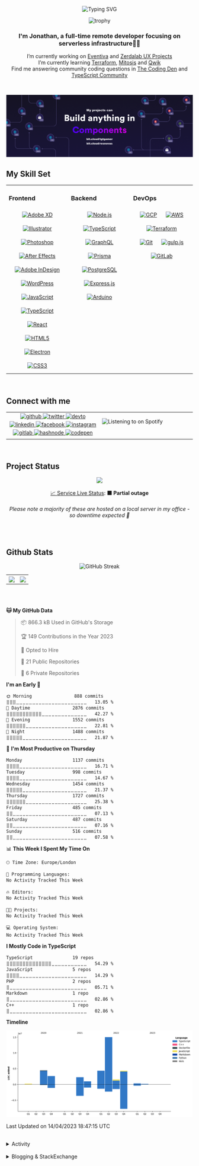 <div align="center">

![Typing SVG](https://readme-typing-svg.demolab.com?font=Fira+Code&pause=1000&color=1AA9F7¢er=true&vCenter=true&width=275&lines=%3C+%F0%9F%91%8B+Hola%2C+World!+%3E;%3C+%F0%9F%91%8B+Hello%2C+World!+%3E;%3C+%F0%9F%91%8B+Bonjour%2C+World!+%3E;%3C+%F0%9F%91%8B+Welcome%2C+World+%3E)

</div>

<div align="center">

![trophy](https://github-profile-trophy.vercel.app/?username=tgtgamer&no-bg=true&no-frame=true&column=-1&margin-w=15)

</div>  
  
<div align="center">
  
###  I'm Jonathan, a full-time remote developer focusing on serverless infrastructure👨‍💻

I’m currently working on [Eventiva](https://github.com/resnovas/eventiva) and [Zerdalab UX Projects](https://github.com/Zerdalab)  
I’m currently learning [Terraform](https://www.terraform.io/), [Mitosis](https://mitosis.builder.io/) and [Qwik](https://qwik.builder.io/)  
Find me answering community coding questions in [The Coding Den](https://discord.com/invite/code) and [TypeScript Community](https://discord.gg/typescript)

</div>
<br/>

<div align="center">

[![bit.cloud](./assets/Bit.cloud.png)](https://bit.cloud/tgtgamer)

</div>

## My Skill Set

<table><tr><td valign="top" width="33%">

### Frontend

<div align="center">  
<a href="https://www.adobe.com/in/products/xd.html" target="_blank"><img style="margin: 10px" src="https://profilinator.rishav.dev/skills-assets/adobexd.png" alt="Adobe XD" height="50" /></a>  
<a href="https://www.adobe.com/in/products/illustrator.html" target="_blank"><img style="margin: 10px" src="https://profilinator.rishav.dev/skills-assets/adobe_illustrator-icon.svg" alt="Illustrator" height="50" /></a>  
<a href="https://www.adobe.com/in/products/photoshop.html" target="_blank"><img style="margin: 10px" src="https://profilinator.rishav.dev/skills-assets/photoshop-plain.svg" alt="Photoshop" height="50" /></a>  
<a href="https://www.adobe.com/in/products/aftereffects.html" target="_blank"><img style="margin: 10px" src="https://profilinator.rishav.dev/skills-assets/aftereffects.png" alt="After Effects" height="50" /></a>  
<a href="https://www.adobe.com/in/products/indesign.html" target="_blank"><img style="margin: 10px" src="https://profilinator.rishav.dev/skills-assets/adobeindesign.svg" alt="Adobe InDesign" height="50" /></a>  
<a href="https://wordpress.com/" target="_blank"><img style="margin: 10px" src="https://profilinator.rishav.dev/skills-assets/wordpress.png" alt="WordPress" height="50" /></a>  
<a href="https://www.javascript.com/" target="_blank"><img style="margin: 10px" src="https://profilinator.rishav.dev/skills-assets/javascript-original.svg" alt="JavaScript" height="50" /></a>  
<a href="https://www.typescriptlang.org/" target="_blank"><img style="margin: 10px" src="https://profilinator.rishav.dev/skills-assets/typescript-original.svg" alt="TypeScript" height="50" /></a>  
<a href="https://reactjs.org/" target="_blank"><img style="margin: 10px" src="https://profilinator.rishav.dev/skills-assets/react-original-wordmark.svg" alt="React" height="50" /></a>  
<a href="https://en.wikipedia.org/wiki/HTML5" target="_blank"><img style="margin: 10px" src="https://profilinator.rishav.dev/skills-assets/html5-original-wordmark.svg" alt="HTML5" height="50" /></a>  
<a href="https://www.electronjs.org/" target="_blank"><img style="margin: 10px" src="https://profilinator.rishav.dev/skills-assets/electron-original.svg" alt="Electron" height="50" /></a>  
<a href="https://www.w3schools.com/css/" target="_blank"><img style="margin: 10px" src="https://profilinator.rishav.dev/skills-assets/css3-original-wordmark.svg" alt="CSS3" height="50" /></a>  
</div>

</td><td valign="top" width="33%">

### Backend

<div align="center">  
<a href="https://nodejs.org/" target="_blank"><img style="margin: 10px" src="https://profilinator.rishav.dev/skills-assets/nodejs-original-wordmark.svg" alt="Node.js" height="50" /></a>  
<a href="https://www.typescriptlang.org/" target="_blank"><img style="margin: 10px" src="https://profilinator.rishav.dev/skills-assets/typescript-original.svg" alt="TypeScript" height="50" /></a>  
<a href="https://graphql.org/" target="_blank"><img style="margin: 10px" src="https://profilinator.rishav.dev/skills-assets/graphql.png" alt="GraphQL" height="50" /></a>  
<a href="https://www.prisma.io/" target="_blank"><img style="margin: 10px" src="https://profilinator.rishav.dev/skills-assets/prisma.png" alt="Prisma" height="50" /></a>  
<a href="https://www.postgresql.org/" target="_blank"><img style="margin: 10px" src="https://profilinator.rishav.dev/skills-assets/postgresql-original-wordmark.svg" alt="PostgreSQL" height="50" /></a>  
<a href="https://expressjs.com/" target="_blank"><img style="margin: 10px" src="https://profilinator.rishav.dev/skills-assets/express-original-wordmark.svg" alt="Express.js" height="50" /></a>  
<a href="https://www.arduino.cc/" target="_blank"><img style="margin: 10px" src="https://profilinator.rishav.dev/skills-assets/arduino.png" alt="Arduino" height="50" /></a>  
</div>

</td><td valign="top" width="33%">

### DevOps

<div align="center">  
<a href="https://cloud.google.com/" target="_blank"><img style="margin: 10px" src="https://profilinator.rishav.dev/skills-assets/google_cloud-icon.svg" alt="GCP" height="50" /></a>  
<a href="https://aws.amazon.com/" target="_blank"><img style="margin: 10px" src="https://profilinator.rishav.dev/skills-assets/amazonwebservices-original-wordmark.svg" alt="AWS" height="50" /></a>  
<a href="https://www.terraform.io/" target="_blank"><img style="margin: 10px" src="https://profilinator.rishav.dev/skills-assets/terraformio-icon.svg" alt="Terraform" height="50" /></a>  
<a href="https://github.com/" target="_blank"><img style="margin: 10px" src="https://profilinator.rishav.dev/skills-assets/git-scm-icon.svg" alt="Git" height="50" /></a>  
<a href="https://gulpjs.com/" target="_blank"><img style="margin: 10px" src="https://profilinator.rishav.dev/skills-assets/gulp-plain.svg" alt="gulp.js" height="50" /></a>  
<a href="https://about.gitlab.com/" target="_blank"><img style="margin: 10px" src="https://profilinator.rishav.dev/skills-assets/gitlab.svg" alt="GitLab" height="50" /></a>  
</div>

</td></tr></table>

<br/>

## Connect with me

<table><tr><td valign="top" width="50%">

<div align="center">
<a href="https://github.com/TGTGamer" target="_blank">
<img src=https://img.shields.io/badge/github-%2324292e.svg?&style=for-the-badge&logo=github&logoColor=white alt=github style="margin-bottom: 5px;" />
</a>
<a href="https://twitter.com/TGTGamer" target="_blank">
<img src=https://img.shields.io/badge/twitter-%2300acee.svg?&style=for-the-badge&logo=twitter&logoColor=white alt=twitter style="margin-bottom: 5px;" />
</a>
<a href="https://dev.to/TGTGamer" target="_blank">
<img src=https://img.shields.io/badge/dev.to-%2308090A.svg?&style=for-the-badge&logo=dev.to&logoColor=white alt=devto style="margin-bottom: 5px;" />
</a>
<a href="https://linkedin.com/in/tgtgamer" target="_blank">
<img src=https://img.shields.io/badge/linkedin-%231E77B5.svg?&style=for-the-badge&logo=linkedin&logoColor=white alt=linkedin style="margin-bottom: 5px;" />
</a>
<a href="https://www.facebook.com/jonathanstevens144" target="_blank">
<img src=https://img.shields.io/badge/facebook-%232E87FB.svg?&style=for-the-badge&logo=facebook&logoColor=white alt=facebook style="margin-bottom: 5px;" />
</a>
<a href="https://instagram.com/tgtgamer" target="_blank">
<img src=https://img.shields.io/badge/instagram-%23000000.svg?&style=for-the-badge&logo=instagram&logoColor=white alt=instagram style="margin-bottom: 5px;" />
</a>
<a href="https://gitlab.com/TGTGamer" target="_blank">
<img src=https://img.shields.io/badge/gitlab-330F63.svg?&style=for-the-badge&logo=gitlab&logoColor=white alt=gitlab style="margin-bottom: 5px;" />
</a>
<a href="https://hashnode.com/@TGTGamer" target="_blank">
<img src=https://img.shields.io/badge/hashnode-%232962FF.svg?&style=for-the-badge&logo=hashnode&logoColor=white alt=hashnode style="margin-bottom: 5px;" />
</a>
<a href="https://codepen.com/TGTGamer" target="_blank">
<img src=https://img.shields.io/badge/codepen-%23131417.svg?&style=for-the-badge&logo=codepen&logoColor=white alt=codepen style="margin-bottom: 5px;" />
</a>  
</div>

</td><td valign="top" width="50%">

![Listening to on Spotify](https://spotify-github-profile.vercel.app/api/view?uid=21xc6lko2t6sn466piiwtnhuq&cover_image=true&theme=novatorem&bar_color_cover=true)

</td></tr></table>

<br/>

## Project Status

<p align="center">
    <img src=https://pagespeed-insights.herokuapp.com?url=github.com/TGTGamer/TGTGamer width="600px">
</p>
  
<div align="center">
  
[📈 Service Live Status](https://resnovas.github.io/Eventiva/): <!--live status--> **🟧 Partial outage**

<!--start: status pages-->

<!--end: status pages-->
</div>

###### <div align="center">Please note a majority of these are hosted on a local server in my office - so downtime expected 📶</div>

<br/>

## Github Stats

<div align="center">

![GitHub Streak](https://streak-stats.demolab.com?user=TGTGamer&theme=windows-dark&hide_border=true&background=DD000000)</div>

<div align="center"><table><tr><td valign="top" width="50%">

<div align="center"><img src="https://github-readme-stats.vercel.app/api?username=TGTGamer&show_icons=true&count_private=true&hide_border=true" align="center" style="width: 100%" /></div>

</td><td valign="top" width="50%">

<div align="center"><img src="https://github-readme-stats.vercel.app/api/top-langs/?username=TGTGamer&hide_border=true&layout=compact" align="center" style="width: 100%" /></div>

</td></tr></table></div>

<br/>

<br/>

<!--START_SECTION:waka-->
**🐱 My GitHub Data** 

> 📦 866.3 kB Used in GitHub's Storage 
 > 
> 🏆 149 Contributions in the Year 2023
 > 
> 💼 Opted to Hire
 > 
> 📜 21 Public Repositories 
 > 
> 🔑 6 Private Repositories 
 > 
**I'm an Early 🐤** 

```text
🌞 Morning                888 commits         ⣿⣿⣿⣀⣀⣀⣀⣀⣀⣀⣀⣀⣀⣀⣀⣀⣀⣀⣀⣀⣀⣀⣀⣀⣀   13.05 % 
🌆 Daytime                2876 commits        ⣿⣿⣿⣿⣿⣿⣿⣿⣿⣿⣿⣀⣀⣀⣀⣀⣀⣀⣀⣀⣀⣀⣀⣀⣀   42.27 % 
🌃 Evening                1552 commits        ⣿⣿⣿⣿⣿⣿⣀⣀⣀⣀⣀⣀⣀⣀⣀⣀⣀⣀⣀⣀⣀⣀⣀⣀⣀   22.81 % 
🌙 Night                  1488 commits        ⣿⣿⣿⣿⣿⣀⣀⣀⣀⣀⣀⣀⣀⣀⣀⣀⣀⣀⣀⣀⣀⣀⣀⣀⣀   21.87 % 
```
📅 **I'm Most Productive on Thursday** 

```text
Monday                   1137 commits        ⣿⣿⣿⣿⣀⣀⣀⣀⣀⣀⣀⣀⣀⣀⣀⣀⣀⣀⣀⣀⣀⣀⣀⣀⣀   16.71 % 
Tuesday                  998 commits         ⣿⣿⣿⣿⣀⣀⣀⣀⣀⣀⣀⣀⣀⣀⣀⣀⣀⣀⣀⣀⣀⣀⣀⣀⣀   14.67 % 
Wednesday                1454 commits        ⣿⣿⣿⣿⣿⣀⣀⣀⣀⣀⣀⣀⣀⣀⣀⣀⣀⣀⣀⣀⣀⣀⣀⣀⣀   21.37 % 
Thursday                 1727 commits        ⣿⣿⣿⣿⣿⣿⣀⣀⣀⣀⣀⣀⣀⣀⣀⣀⣀⣀⣀⣀⣀⣀⣀⣀⣀   25.38 % 
Friday                   485 commits         ⣿⣿⣀⣀⣀⣀⣀⣀⣀⣀⣀⣀⣀⣀⣀⣀⣀⣀⣀⣀⣀⣀⣀⣀⣀   07.13 % 
Saturday                 487 commits         ⣿⣿⣀⣀⣀⣀⣀⣀⣀⣀⣀⣀⣀⣀⣀⣀⣀⣀⣀⣀⣀⣀⣀⣀⣀   07.16 % 
Sunday                   516 commits         ⣿⣿⣀⣀⣀⣀⣀⣀⣀⣀⣀⣀⣀⣀⣀⣀⣀⣀⣀⣀⣀⣀⣀⣀⣀   07.58 % 
```


📊 **This Week I Spent My Time On** 

```text
🕑︎ Time Zone: Europe/London

💬 Programming Languages: 
No Activity Tracked This Week

🔥 Editors: 
No Activity Tracked This Week

🐱‍💻 Projects: 
No Activity Tracked This Week

💻 Operating System: 
No Activity Tracked This Week
```

**I Mostly Code in TypeScript** 

```text
TypeScript               19 repos            ⣿⣿⣿⣿⣿⣿⣿⣿⣿⣿⣿⣿⣿⣿⣀⣀⣀⣀⣀⣀⣀⣀⣀⣀⣀   54.29 % 
JavaScript               5 repos             ⣿⣿⣿⣿⣀⣀⣀⣀⣀⣀⣀⣀⣀⣀⣀⣀⣀⣀⣀⣀⣀⣀⣀⣀⣀   14.29 % 
PHP                      2 repos             ⣿⣀⣀⣀⣀⣀⣀⣀⣀⣀⣀⣀⣀⣀⣀⣀⣀⣀⣀⣀⣀⣀⣀⣀⣀   05.71 % 
Markdown                 1 repo              ⣿⣀⣀⣀⣀⣀⣀⣀⣀⣀⣀⣀⣀⣀⣀⣀⣀⣀⣀⣀⣀⣀⣀⣀⣀   02.86 % 
C++                      1 repo              ⣿⣀⣀⣀⣀⣀⣀⣀⣀⣀⣀⣀⣀⣀⣀⣀⣀⣀⣀⣀⣀⣀⣀⣀⣀   02.86 % 
```



**Timeline**

![Lines of Code chart](https://raw.githubusercontent.com/TGTGamer/TGTGamer/master/assets/bar_graph.png)


 Last Updated on 14/04/2023 18:47:15 UTC
<!--END_SECTION:waka-->

<br/>

<details><summary> Activity </summary>
  
<table><tr><td valign="top" width="50%">

<!--START_SECTION:activity-->

1. 🎉 Merged PR [#17](https://github.com/Resnovas/eventiva/pull/17) in [Resnovas/eventiva](https://github.com/Resnovas/eventiva)
2. 💪 Opened PR [#17](https://github.com/Resnovas/eventiva/pull/17) in [Resnovas/eventiva](https://github.com/Resnovas/eventiva)
3. 🎉 Merged PR [#16](https://github.com/Resnovas/eventiva/pull/16) in [Resnovas/eventiva](https://github.com/Resnovas/eventiva)
4. 💪 Opened PR [#16](https://github.com/Resnovas/eventiva/pull/16) in [Resnovas/eventiva](https://github.com/Resnovas/eventiva)
5. ❗️ Opened issue [#15](https://github.com/Resnovas/eventiva/issues/15) in [Resnovas/eventiva](https://github.com/Resnovas/eventiva)
6. 🎉 Merged PR [#14](https://github.com/Resnovas/eventiva/pull/14) in [Resnovas/eventiva](https://github.com/Resnovas/eventiva)
7. 💪 Opened PR [#14](https://github.com/Resnovas/eventiva/pull/14) in [Resnovas/eventiva](https://github.com/Resnovas/eventiva)
8. 💪 Opened PR [#482](https://github.com/Resnovas/smartcloud/pull/482) in [Resnovas/smartcloud](https://github.com/Resnovas/smartcloud)
9. ❌ Closed PR [#480](https://github.com/Resnovas/smartcloud/pull/480) in [Resnovas/smartcloud](https://github.com/Resnovas/smartcloud)
10. 🎉 Merged PR [#481](https://github.com/Resnovas/smartcloud/pull/481) in [Resnovas/smartcloud](https://github.com/Resnovas/smartcloud)
11. 💪 Opened PR [#481](https://github.com/Resnovas/smartcloud/pull/481) in [Resnovas/smartcloud](https://github.com/Resnovas/smartcloud)
12. 💪 Opened PR [#480](https://github.com/Resnovas/smartcloud/pull/480) in [Resnovas/smartcloud](https://github.com/Resnovas/smartcloud)
13. 🗣 Commented on [#473](https://github.com/Resnovas/smartcloud/issues/473) in [Resnovas/smartcloud](https://github.com/Resnovas/smartcloud)
14. 🎉 Merged PR [#13](https://github.com/Resnovas/eventiva/pull/13) in [Resnovas/eventiva](https://github.com/Resnovas/eventiva)
15. 💪 Opened PR [#13](https://github.com/Resnovas/eventiva/pull/13) in [Resnovas/eventiva](https://github.com/Resnovas/eventiva)
16. ❗️ Opened issue [#12](https://github.com/Resnovas/eventiva/issues/12) in [Resnovas/eventiva](https://github.com/Resnovas/eventiva)
17. 🎉 Merged PR [#11](https://github.com/Resnovas/eventiva/pull/11) in [Resnovas/eventiva](https://github.com/Resnovas/eventiva)
18. 💪 Opened PR [#11](https://github.com/Resnovas/eventiva/pull/11) in [Resnovas/eventiva](https://github.com/Resnovas/eventiva)
19. ❌ Closed PR [#1](https://github.com/Resnovas/eventiva/pull/1) in [Resnovas/eventiva](https://github.com/Resnovas/eventiva)
20. ❌ Closed PR [#9](https://github.com/Resnovas/eventiva/pull/9) in [Resnovas/eventiva](https://github.com/Resnovas/eventiva)
21. ❌ Closed PR [#472](https://github.com/Resnovas/smartcloud/pull/472) in [Resnovas/smartcloud](https://github.com/Resnovas/smartcloud)
22. ❌ Closed PR [#471](https://github.com/Resnovas/smartcloud/pull/471) in [Resnovas/smartcloud](https://github.com/Resnovas/smartcloud)
23. ❌ Closed PR [#470](https://github.com/Resnovas/smartcloud/pull/470) in [Resnovas/smartcloud](https://github.com/Resnovas/smartcloud)
24. ❌ Closed PR [#455](https://github.com/Resnovas/smartcloud/pull/455) in [Resnovas/smartcloud](https://github.com/Resnovas/smartcloud)
25. ❌ Closed PR [#469](https://github.com/Resnovas/smartcloud/pull/469) in [Resnovas/smartcloud](https://github.com/Resnovas/smartcloud)
26. ❌ Closed PR [#465](https://github.com/Resnovas/smartcloud/pull/465) in [Resnovas/smartcloud](https://github.com/Resnovas/smartcloud)
27. ❌ Closed PR [#450](https://github.com/Resnovas/smartcloud/pull/450) in [Resnovas/smartcloud](https://github.com/Resnovas/smartcloud)
28. ❌ Closed PR [#444](https://github.com/Resnovas/smartcloud/pull/444) in [Resnovas/smartcloud](https://github.com/Resnovas/smartcloud)
29. ❌ Closed PR [#447](https://github.com/Resnovas/smartcloud/pull/447) in [Resnovas/smartcloud](https://github.com/Resnovas/smartcloud)
30. ❌ Closed PR [#436](https://github.com/Resnovas/smartcloud/pull/436) in [Resnovas/smartcloud](https://github.com/Resnovas/smartcloud)
31. ❌ Closed PR [#414](https://github.com/Resnovas/smartcloud/pull/414) in [Resnovas/smartcloud](https://github.com/Resnovas/smartcloud)
32. ❌ Closed PR [#405](https://github.com/Resnovas/smartcloud/pull/405) in [Resnovas/smartcloud](https://github.com/Resnovas/smartcloud)
33. 🎉 Merged PR [#478](https://github.com/Resnovas/smartcloud/pull/478) in [Resnovas/smartcloud](https://github.com/Resnovas/smartcloud)
34. 💪 Opened PR [#478](https://github.com/Resnovas/smartcloud/pull/478) in [Resnovas/smartcloud](https://github.com/Resnovas/smartcloud)
<!--END_SECTION:activity-->

</td></tr></table></details>

<br/>

<details>
 <summary> Blogging & StackExchange </summary>
  
<!-- BLOG-POST-LIST:START -->
- [PDF-Lib - React Native - Embed Images - image.scaleToFit Error Thrown](https://stackoverflow.com/questions/75745732/pdf-lib-react-native-embed-images-image-scaletofit-error-thrown)
- [Tensorflow React - Error: modelWeightsID must be a number or number array when import](https://stackoverflow.com/questions/74309939/tensorflow-react-error-modelweightsid-must-be-a-number-or-number-array-when-i)
- [Redux Dispatch not updating state](https://stackoverflow.com/questions/74034488/redux-dispatch-not-updating-state)
- [Answer by Jonathan Stevens for Fetch status on audio stream - HTTP Response](https://stackoverflow.com/questions/67752301/fetch-status-on-audio-stream-http-response/67757137#67757137)
- [Fetch status on audio stream - HTTP Response](https://stackoverflow.com/questions/67752301/fetch-status-on-audio-stream-http-response)
- [Github Actions detect author_association](https://stackoverflow.com/questions/63188674/github-actions-detect-author-association)
- [Answer by Jonathan Stevens for React styling - Overflow issues - Expo &amp; Electron single workflow](https://stackoverflow.com/questions/59939824/react-styling-overflow-issues-expo-electron-single-workflow/59941715#59941715)
- [React styling - Overflow issues - Expo &amp; Electron single workflow](https://stackoverflow.com/questions/59939824/react-styling-overflow-issues-expo-electron-single-workflow)
- [React WebkitAppRegion Warnings](https://stackoverflow.com/questions/59870837/react-webkitappregion-warnings)
- [Dialogflow &amp; Express -- Fulfilment](https://stackoverflow.com/questions/57964582/dialogflow-express-fulfilment)
- [Answer by Jonathan Stevens for SVG Changing specific colour - CSS &amp; JS](https://stackoverflow.com/questions/51461082/svg-changing-specific-colour-css-js/51467484#51467484)
- [SVG Changing specific colour - CSS &amp; JS](https://stackoverflow.com/questions/51461082/svg-changing-specific-colour-css-js)
- [Complex Wireframe to solid for use in Autodesk 2018](https://stackoverflow.com/questions/47948929/complex-wireframe-to-solid-for-use-in-autodesk-2018)
- [Cookie based Redirection using Javascript](https://stackoverflow.com/questions/47686107/cookie-based-redirection-using-javascript)
- [How to make the bot know if its messaged someone before? C# based SteamBot](https://stackoverflow.com/questions/44035406/how-to-make-the-bot-know-if-its-messaged-someone-before-c-sharp-based-steambot)
- [How to convert fs:path to variable](https://stackoverflow.com/questions/43879791/how-to-convert-fspath-to-variable)
<!-- BLOG-POST-LIST:END -->
  
</details>
<br />

